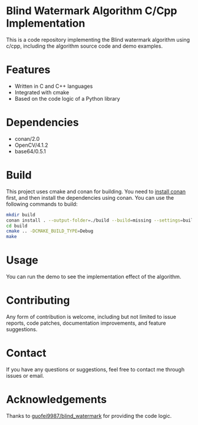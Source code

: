 # Blind Watermark Algorithm C/Cpp Implementation
This is a code repository implementing the Blind watermark algorithm using c/cpp, including the algorithm source code and demo examples.

# Features
+ Written in C and C++ languages
+ Integrated with cmake
+ Based on the code logic of a Python library

# Dependencies
+ conan/2.0
+ OpenCV/4.1.2 
+ base64/0.5.1

# Build
This project uses cmake and conan for building. You need to [install conan](https://docs.conan.io/2/installation.html) first, and then install the dependencies using conan.
You can use the following commands to build:

```bash
mkdir build
conan install . --output-folder=./build --build=missing --settings=build_type=Debug
cd build
cmake .. -DCMAKE_BUILD_TYPE=Debug
make
```

# Usage
You can run the demo to see the implementation effect of the algorithm.

# Contributing
Any form of contribution is welcome, including but not limited to issue reports, code patches, documentation improvements, and feature suggestions.

# Contact
If you have any questions or suggestions, feel free to contact me through issues or email.

# Acknowledgements
Thanks to [guofei9987/blind_watermark](https://github.com/guofei9987/blind_watermark) for providing the code logic.